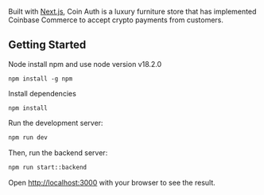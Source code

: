 

Built with [Next.js](https://nextjs.org/), Coin Auth is a luxury furniture store that has implemented Coinbase Commerce to accept crypto payments from customers. 



## Getting Started

Node install npm and use node version v18.2.0

```
npm install -g npm
```

Install dependencies

```
npm install
```

Run the development server:

```bash
npm run dev
```

Then, run the backend server:

```bash
npm run start::backend
```

Open [http://localhost:3000](http://localhost:3000) with your browser to see the result.
